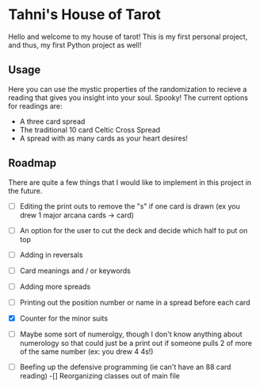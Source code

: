 # Tahni's House of Tarot

Hello and welcome to my house of tarot! This is my first personal project, and thus, my first Python project as well!

## Usage
Here you can use the mystic properties of the randomization to recieve a reading that gives you insight into your soul. Spooky! 
The current options for readings are:
* A three card spread
* The traditional 10 card Celtic Cross Spread
* A spread with as many cards as your heart desires!

## Roadmap
There are quite a few things that I would like to implement in this project in the future.
-[ ] Editing the print outs to remove the "s" if one card is drawn (ex you drew 1 major arcana cards -> card)
-[ ] An option for the user to cut the deck and decide which half to put on top
-[ ] Adding in reversals 
-[ ] Card meanings and / or keywords
-[ ] Adding more spreads
-[ ] Printing out the position number or name in a spread before each card 
-[x] Counter for the minor suits
-[ ] Maybe some sort of numerolgy, though I don't know anything about numerology so that could just be a print out if someone pulls 2 of more of the same number (ex: you drew 4 4s!)
-[ ] Beefing up the defensive programming (ie can't have an 88 card reading)
-[] Reorganizing classes out of main file

